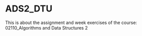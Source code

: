 # ADS2_DTU
This is about the assignment and week exercises of the course: 02110_Algorithms and Data Structures 2

